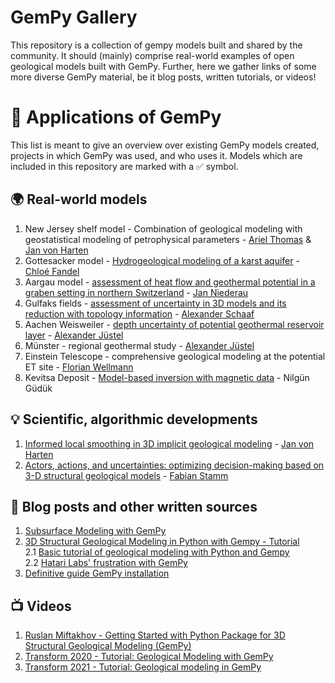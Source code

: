 # GemPy Gallery
This repository is a collection of gempy models built and shared by the community.
It should (mainly) comprise real-world examples of open geological models built with GemPy. Further, here we gather links of some more diverse GemPy material, be it blog posts, written tutorials, or videos!

# 🚀 Applications of GemPy

This list is meant to give an overview over existing GemPy models created, projects in which GemPy was used, and who uses it.
Models which are included in this repository are marked with a :white_check_mark: symbol.

## 🌍 Real-world models  

1. New Jersey shelf model - Combination of geological modeling with geostatistical modeling of petrophysical parameters -  [Ariel Thomas](https://www.gge.eonerc.rwth-aachen.de/cms/E-ON-ERC-GGE/Das-Institut/Mitarbeiter/Wissenschaftliches-Personal/~bnvor/Ariel-Thomas/lidx/1/) & [Jan von Harten  ](https://www.cgre.rwth-aachen.de/go/id/qpan/lidx/1/gguid/0x4BBF8192AC2AFC44961CFEAC91871AE9)  
2. Gottesacker model - [Hydrogeological modeling of a karst aquifer](https://link.springer.com/article/10.1007/s10040-020-02227-6) - [Chloé Fandel](https://www.carleton.edu/directory/cfandel/)  
3. Aargau model - [assessment of heat flow and geothermal potential in a graben setting in northern Switzerland](https://geg-ethz.github.io/PSGeothermieAargau/) - [Jan Niederau](https://www.researchgate.net/profile/Jan-Niederau)  
4. Gulfaks fields - [assessment of uncertainty in 3D models and its reduction with topology information](https://se.copernicus.org/articles/10/1049/2019/) - [Alexander Schaaf](https://www.linkedin.com/in/aschaaf/)  
5. Aachen Weisweiler - [depth uncertainty of potential geothermal reservoir layer](https://www.cgre.rwth-aachen.de/go/id/qpae/file/817438/lidx/1/) - [Alexander Jüstel](https://www.linkedin.com/in/alexanderjuestel/?originalSubdomain=de)  
6. Münster - regional geothermal study - [Alexander Jüstel](https://www.linkedin.com/in/alexanderjuestel/?originalSubdomain=de)  
7. Einstein Telescope - comprehensive geological modeling at the potential ET site - [Florian Wellmann](https://www.cgre.rwth-aachen.de/cms/CGRE/Das-Lehr-und-Forschungsgebiet/~dnyyj/Prof-Wellmann/lidx/1/)  
8. Kevitsa Deposit - [Model-based inversion with magnetic data](https://www.mdpi.com/2076-3263/11/4/150) - Nilgün Güdük  


## 💡 Scientific, algorithmic developments  
1. [Informed local smoothing in 3D implicit geological modeling](https://www.mdpi.com/2075-163X/11/11/1281) - [Jan von Harten](https://www.cgre.rwth-aachen.de/go/id/qpan/lidx/1/gguid/0x4BBF8192AC2AFC44961CFEAC91871AE9)  
2. [Actors, actions, and uncertainties: optimizing decision-making based on 3-D structural geological models](https://se.copernicus.org/articles/10/2015/2019/se-10-2015-2019.html) - [Fabian Stamm](https://www.linkedin.com/in/fabianstamm/)

## 📰 Blog posts and other written sources  
1. [Subsurface Modeling with GemPy](https://jakubryb92.medium.com/subsurface-modeling-with-gempy-6d159321865a)  
2. [3D Structural Geological Modeling in Python with Gempy - Tutorial](https://hatarilabs.com/ih-en/3d-structural-geological-modeling-in-python-with-gempy-tutorial)   
    2.1 [Basic tutorial of geological modeling with Python and Gempy](https://hatarilabs.com/ih-en/basic-tutorial-of-geological-modeling-with-python-and-gempy)  
    2.2 [Hatari Labs' frustration with GemPy](https://hatarilabs.com/ih-en/two-open-geological-modeling-softwares-that-you-should-know-about)  
3. [Definitive guide GemPy installation](https://medium.com/mlearning-ai/definitive-guide-gempy-installation-74552a7bddd3)  

## 📺 Videos  
1. [Ruslan Miftakhov - Getting Started with Python Package for 3D Structural Geological Modeling (GemPy)](https://www.youtube.com/watch?v=ixMvMuERhME)  
2. [Transform 2020 - Tutorial: Geological Modeling with GemPy](https://www.youtube.com/watch?v=n0btC5Zilyc)  
3. [Transform 2021 - Tutorial: Geological modeling in GemPy](https://www.youtube.com/watch?v=1oS6xTJkRwo)